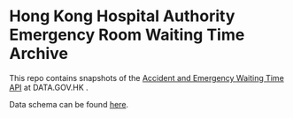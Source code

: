 # Hong Kong Hospital Authority Emergency Room Waiting Time Archive
This repo contains snapshots of the [Accident and Emergency Waiting Time API](https://data.gov.hk/en-data/dataset/hospital-hadata-ae-waiting-time) at DATA.GOV.HK . 

Data schema can be found [here](http://www.ha.org.hk/opendata/Data-Specification-for-A&E-Waiting-Time-en.pdf).
